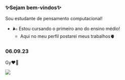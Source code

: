 ### ✨Sejam bem-vindos✨
Sou estudante de pensamento computacional! 
* 🌬️ Estou cursando o primeiro ano do ensino médio!
     * Aqui no meu perfil postarei meus trabalhos🫀
 ### 06.09.23
  Gy❤️‍🔥

![](https://media.tenor.com/nez9dALmG2gAAAAM/ren%C3%A9e-slater.gif)
